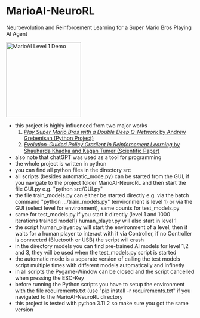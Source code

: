 # MarioAI-NeuroRL
Neuroevolution and Reinforcement Learning for a Super Mario Bros Playing AI Agent

<img src="data/marioai-level1.gif" width="200" alt="MarioAI Level 1 Demo">


* this project is highly influenced from two major works
  1. [_Play Super Mario Bros with a Double Deep Q-Network_ by Andrew Grebenisan (Python Project)](https://blog.paperspace.com/building-double-deep-q-network-super-mario-bros/)
  2. [_Evolution-Guided Policy Gradient in Reinforcement Learning_ by Shauharda Khadka and Kagan Tumer (Scientific Paper)](https://arxiv.org/abs/1805.07917)
* also note that chatGPT was used as a tool for programming 
* the whole project is written in python
* you can find all python files in the directory src
* all scripts (besides automatic_mode.py) can be started from the GUI, if you navigate to the project folder MarioAI-NeuroRL and then start the file GUI.py e.g. "python src/GUI.py"
* the file train_models.py can either be started directly e.g. via the batch command "python .../train_models.py" (environment is level 1) or via the GUI (select level for environment), same counts for test_models.py
* same for test_models.py if you start it directly (level 1 and 1000 iterations trained model1) human_player.py will also start in level 1
* the script human_player.py will start the environment of a level, then it waits for a human player to interact with it via Controller, if no Controller is connected (Bluetooth or USB) the script will crash
* in the directory models you can find pre-trained AI models for level 1,2 and 3, they will be used when the test_models.py script is started
* the automatic mode is a separate version of calling the test models script multiple times with different models automatically and infinetly
* in all scripts the Pygame-Window can be closed and the script cancelled when pressing the ESC-Key
* before running the Python scripts you have to setup the environment with the file requirements.txt (use "pip install -r requirements.txt" if you navigated to the MarioAI-NeuroRL directory  
* this project is tested with python 3.11.2 so make sure you got the same version
